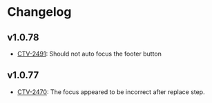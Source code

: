# Changelog

## v1.0.78

* [CTV-2491](https://truextech.atlassian.net/browse/CTV-2491): Should not auto focus the footer button

## v1.0.77

* [CTV-2470](https://truextech.atlassian.net/browse/CTV-2470): The focus appeared to be incorrect after replace step.

